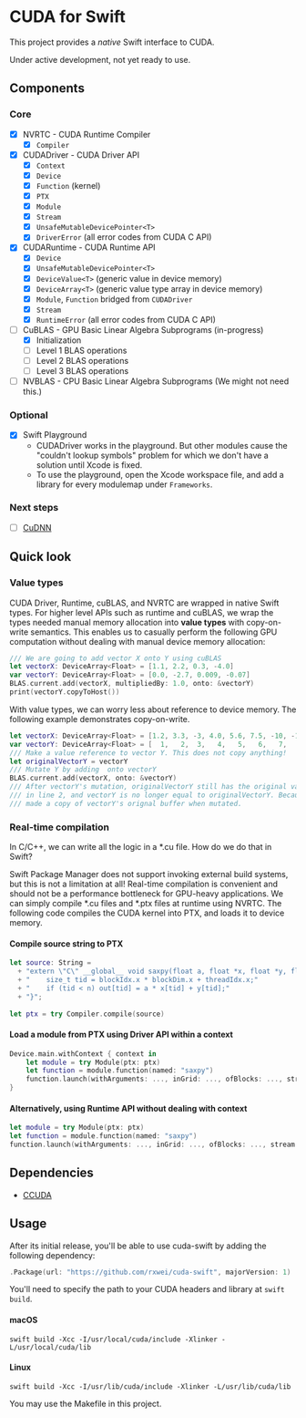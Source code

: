 # CUDA for Swift

This project provides a *native* Swift interface to CUDA.

Under active development, not yet ready to use.

## Components

### Core

- [x] NVRTC - CUDA Runtime Compiler
    - [x] `Compiler`
- [x] CUDADriver - CUDA Driver API
    - [x] `Context`
    - [x] `Device`
    - [x] `Function` (kernel)
    - [x] `PTX`    
    - [x] `Module`
    - [x] `Stream`
    - [x] `UnsafeMutableDevicePointer<T>`
    - [x] `DriverError` (all error codes from CUDA C API)
- [x] CUDARuntime - CUDA Runtime API
    - [x] `Device`
    - [x] `UnsafeMutableDevicePointer<T>`
    - [x] `DeviceValue<T>` (generic value in device memory)
    - [x] `DeviceArray<T>` (generic value type array in device memory)
    - [x] `Module`, `Function` bridged from `CUDADriver`
    - [x] `Stream`
    - [x] `RuntimeError` (all error codes from CUDA C API)
- [ ] CuBLAS - GPU Basic Linear Algebra Subprograms (in-progress)
    - [x] Initialization
    - [ ] Level 1 BLAS operations
    - [ ] Level 2 BLAS operations
    - [ ] Level 3 BLAS operations
- [ ] NVBLAS - CPU Basic Linear Algebra Subprograms (We might not need this.)

### Optional

- [x] Swift Playground
  - CUDADriver works in the playground. But other modules cause the "couldn't lookup
    symbols" problem for which we don't have a solution until Xcode is fixed.
  - To use the playground, open the Xcode workspace file, and add a library for
    every modulemap under `Frameworks`.

### Next steps

- [ ] [CuDNN](https://github.com/rxwei/cudnn-swift)

## Quick look

### Value types

CUDA Driver, Runtime, cuBLAS, and NVRTC are wrapped in native Swift types. For
higher level APIs such as runtime and cuBLAS, we wrap the types needed manual
memory allocation into **value types** with copy-on-write semantics. This
enables us to casually perform the following GPU computation without dealing
with manual device memory allocation:

```swift
/// We are going to add vector X onto Y using cuBLAS
let vectorX: DeviceArray<Float> = [1.1, 2.2, 0.3, -4.0]
var vectorY: DeviceArray<Float> = [0.0, -2.7, 0.009, -0.07]
BLAS.current.add(vectorX, multipliedBy: 1.0, onto: &vectorY)
print(vectorY.copyToHost())
```

With value types, we can worry less about reference to device memory. The following
example demonstrates copy-on-write.
```swift
let vectorX: DeviceArray<Float> = [1.2, 3.3, -3, 4.0, 5.6, 7.5, -10, -100.2012432, 20]
var vectorY: DeviceArray<Float> = [  1,   2,  3,   4,   5,   6,   7,            8,  9]
/// Make a value reference to vector Y. This does not copy anything!
let originalVectorY = vectorY
/// Mutate Y by adding  onto vectorY 
BLAS.current.add(vectorX, onto: &vectorY)
/// After vectorY's mutation, originalVectorY still has the original value we assigned 
/// in line 2, and vectorY is no longer equal to originalVectorY. Because DeviceArray
/// made a copy of vectorY's orignal buffer when mutated.
```

### Real-time compilation

In C/C++, we can write all the logic in a *.cu file. How do we do that in Swift? 

Swift Package Manager does not support invoking external build systems, but this is
not a limitation at all! Real-time compilation is convenient and should not be a
performance bottleneck for GPU-heavy applications. We can simply compile *.cu files 
and *.ptx files at runtime using NVRTC. The following code compiles the CUDA kernel
into PTX, and loads it to device memory.

#### Compile source string to PTX
```swift
let source: String =
  + "extern \"C\" __global__ void saxpy(float a, float *x, float *y, float *out, size_t n) {"
  + "    size_t tid = blockIdx.x * blockDim.x + threadIdx.x;"
  + "    if (tid < n) out[tid] = a * x[tid] + y[tid];"
  + "}";
  
let ptx = try Compiler.compile(source)

```
#### Load a module from PTX using Driver API within a context
```swift
Device.main.withContext { context in
    let module = try Module(ptx: ptx)
    let function = module.function(named: "saxpy")
    function.launch(withArguments: ..., inGrid: ..., ofBlocks: ..., stream: ...) 
}
```
#### Alternatively, using Runtime API without dealing with context
```swift
let module = try Module(ptx: ptx)
let function = module.function(named: "saxpy")
function.launch(withArguments: ..., inGrid: ..., ofBlocks: ..., stream: ...) 
```

## Dependencies

- [CCUDA](https://github.com/rxwei/CCUDA)

## Usage

After its initial release, you'll be able to use cuda-swift by adding the
following dependency: 

```swift
.Package(url: "https://github.com/rxwei/cuda-swift", majorVersion: 1)
```

You'll need to specify the path to your CUDA headers and library at `swift build`.

#### macOS
```
swift build -Xcc -I/usr/local/cuda/include -Xlinker -L/usr/local/cuda/lib
```

#### Linux
```
swift build -Xcc -I/usr/lib/cuda/include -Xlinker -L/usr/lib/cuda/lib
```

You may use the Makefile in this project.
